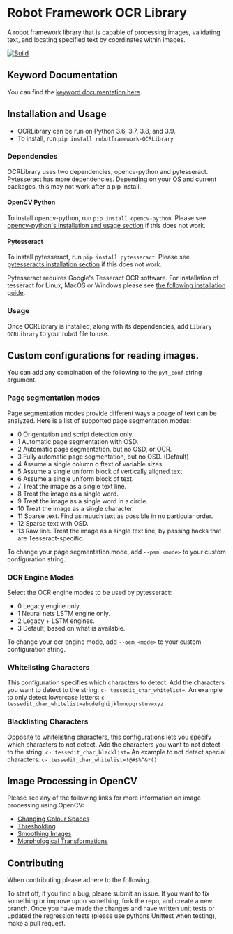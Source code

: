 # Robot Framework OCR Library
A robot framework library that is capable of processing images, validating text, and locating specified text by coordinates within images.

[![Build](https://github.com/bendurston/robotframework-ocrlibrary/actions/workflows/build.yml/badge.svg)](https://github.com/bendurston/robotframework-ocrlibrary/actions/workflows/build.yml)

## Keyword Documentation
You can find the [keyword documentation here](https://github.com/bendurston/robotframework-ocrlibrary/docs/html/OCRLibrary.html).


## Installation and Usage
- OCRLibrary can be run on Python 3.6, 3.7, 3.8, and 3.9.
- To install, run `pip install robotframework-OCRLibrary`

### Dependencies
OCRLibrary uses two dependencies, opencv-python and pytesseract.
Pytesseract has more dependencies. Depending on your OS and current packages, this may not work after a pip install.

#### OpenCV Python
To install opencv-python, run `pip install opencv-python`.
Please see [opencv-python's installation and usage section](https://github.com/opencv/opencv-python#installation-and-usage) if this does not work.

#### Pytesseract
To install pytesseract, run `pip install pytesseract`.
Please see [pytesseracts installation section](https://github.com/madmaze/pytesseract#installation) if this
does not work.

Pytesseract requires Google's Tesseract OCR software. For installation of tesseract for Linux, MacOS or Windows please see [the following installation guide](https://tesseract-ocr.github.io/tessdoc/Installation.html).

### Usage
Once OCRLibrary is installed, along with its dependencies, add `Library    OCRLibrary` to your robot file to use.

## Custom configurations for reading images.
You can add any combination of the following to the `pyt_conf` string argument.

### Page segmentation modes
Page segmentation modes provide different ways a poage of text can be analyzed. Here is a list of supported page segmentation modes:
+ 0     Origentation and script detection only.
+ 1     Automatic page segmentation with OSD.
+ 2     Automatic page segmentation, but no OSD, or OCR.
+ 3     Fully automatic page segmentation, but no OSD. (Default)
+ 4     Assume a single column o ftext of variable sizes.
+ 5     Assume a single uniform block of vertically aligned text.
+ 6     Assume a single uniform block of text.
+ 7     Treat the image as a single text line.
+ 8     Treat the image as a single word.
+ 9     Treat the image as a single word in a circle.
+ 10    Treat the image as a single character.
+ 11    Sparse text. Find as muuch text as possible in no particular order.
+ 12    Sparse text with OSD.
+ 13    Raw line. Treat the image as a single text line, by passing hacks that are Tesseract-specific.

To change your page segmentation mode, add `--psm <mode>` to your custom configuration string. 

### OCR Engine Modes
Select the OCR engine modes to be used by pytesseract:
+ 0    Legacy engine only.
+ 1    Neural nets LSTM engine only.
+ 2    Legacy + LSTM engines.
+ 3    Default, based on what is available.

To change your ocr engine mode, add `--oem <mode>` to your custom configuration string.

### Whitelisting Characters
This configuration specifies which characters to detect.
Add the characters you want to detect to the string: `c- tessedit_char_whitelist=`.
An example to only detect lowercase letters: `c- tessedit_char_whitelist=abcdefghijklmnopqrstuvwxyz`

### Blacklisting Characters
Opposite to whitelisting characters, this configurations lets you specify which characters to not detect.
Add the characters you want to not detect to the string: `c- tessedit_char_blacklist=`
An example to not detect special characters: `c- tessedit_char_whitelist=!@#$%^&*()`

## Image Processing in OpenCV
Please see any of the following links for more information on image processing using OpenCV:
- [Changing Colour Spaces](https://opencv-python-tutroals.readthedocs.io/en/latest/py_tutorials/py_imgproc/py_colorspaces/py_colorspaces.html#converting-colorspaces)
- [Thresholding](https://opencv-python-tutroals.readthedocs.io/en/latest/py_tutorials/py_imgproc/py_thresholding/py_thresholding.html#thresholding)
- [Smoothing Images](https://opencv-python-tutroals.readthedocs.io/en/latest/py_tutorials/py_imgproc/py_filtering/py_filtering.html#filtering)
- [Morphological Transformations](https://opencv-python-tutroals.readthedocs.io/en/latest/py_tutorials/py_imgproc/py_morphological_ops/py_morphological_ops.html#morphological-ops)

## Contributing
When contributing please adhere to the following.

To start off, if you find a bug, please submit an issue.
If you want to fix something or improve upon something, fork the repo, and create a new branch.
Once you have made the changes and have written unit tests or updated the regression tests (please use pythons Unittest when testing), make a pull request.